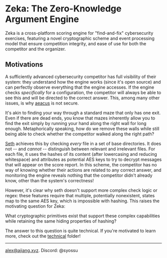 # Zeka: The Zero-Knowledge Argument Engine

Zeka is a cross-platform scoring engine for "find-and-fix" cybersecurity exercises, featuring a novel cryptographic scheme and event processing model that ensure competition integrity, and ease of use for both the competitor and the organizer.

## Motivations
A sufficiently advanced cybersecurity competitor has full visibility of their system: they understand how the engine works (since it's open source) and can perfectly observe everything that the engine accesses. If the engine checks *specifically* for a configuration, the competitor will always be able to see this and will be directed to the correct answer. This, among many other issues, is why [aeacus](https://github.com/elysium-suite/aeacus) is not secure.

It's akin to finding your way through a standard maze that only has one exit. Even if there are dead ends, you know that mazes inherently allow you to find the exit simply by running your hand along the right wall for long enough. Metaphorically speaking, how do we remove these walls while still being able to check whether the competitor walked along the right path? 

[Seth](https://github.com/Eth007/seth) achieves this by checking *every* file in a set of base directories. It does not -- and *cannot* -- distinguish between relevant and irrelevant files. For each file, it uses the hashes of its content (after lowercasing and reducing whitespace) and attributes as potential AES keys to try to decrypt messages that will appear on the score report. In this scheme, the competitor has no way of knowing whether their actions are related to any correct answer, and monitoring the engine reveals nothing that the competitor didn't already know, other than the system's correctness! 

However, it's clear why seth doesn't support more complex check logic or regex: these features require that multiple, potentially nonexistent, states map to the same AES key, which is impossible with hashing. This raises the motivating question for Zeka:

What cryptographic primitives exist that support these complex capabilities while retaining the same hiding properties of hashing?

The answer to this question is quite technical. If you're motivated to learn more, check out the [technical](/technical) folder!

---

[alex@ajiang.xyz](mailto:alex@ajiang.xyz). Discord: @syossu
